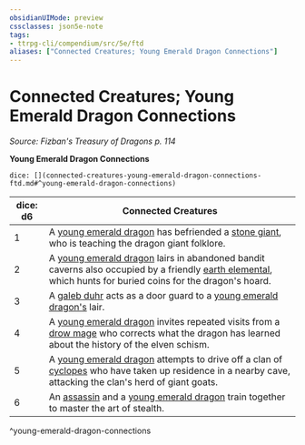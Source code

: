 ```yaml
---
obsidianUIMode: preview
cssclasses: json5e-note
tags:
- ttrpg-cli/compendium/src/5e/ftd
aliases: ["Connected Creatures; Young Emerald Dragon Connections"]
---
```

# Connected Creatures; Young Emerald Dragon Connections
*Source: Fizban's Treasury of Dragons p. 114* 

**Young Emerald Dragon Connections**

`dice: [](connected-creatures-young-emerald-dragon-connections-ftd.md#^young-emerald-dragon-connections)`

| dice: d6 | Connected Creatures |
|----------|---------------------|
| 1 | A [young emerald dragon](young-emerald-dragon-ftd.md) has befriended a [stone giant](stone-giant.md), who is teaching the dragon giant folklore. |
| 2 | A [young emerald dragon](young-emerald-dragon-ftd.md) lairs in abandoned bandit caverns also occupied by a friendly [earth elemental](earth-elemental.md), which hunts for buried coins for the dragon's hoard. |
| 3 | A [galeb duhr](galeb-duhr.md) acts as a door guard to a [young emerald dragon's](young-emerald-dragon-ftd.md) lair. |
| 4 | A [young emerald dragon](young-emerald-dragon-ftd.md) invites repeated visits from a [drow mage](drow-mage.md) who corrects what the dragon has learned about the history of the elven schism. |
| 5 | A [young emerald dragon](young-emerald-dragon-ftd.md) attempts to drive off a clan of [cyclopes](cyclops.md) who have taken up residence in a nearby cave, attacking the clan's herd of giant goats. |
| 6 | An [assassin](assassin.md) and a [young emerald dragon](young-emerald-dragon-ftd.md) train together to master the art of stealth. |
^young-emerald-dragon-connections